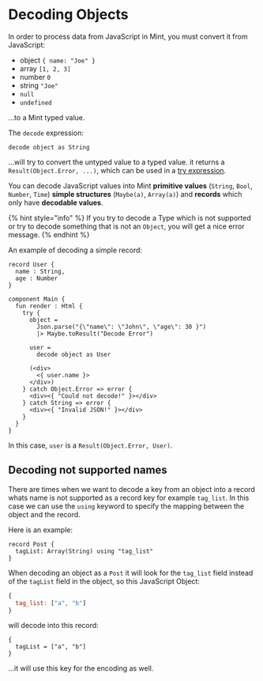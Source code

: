 # Decoding Objects

In order to process data from JavaScript in Mint, you must convert it from JavaScript:

* object `{ name: "Joe" }`
* array `[1, 2, 3]`
* number `0`
* string `"Joe"`
* `null`
* `undefined`

...to a Mint typed value.

The `decode` expression:

```text
decode object as String
```

...will try to convert the untyped value to a typed value. it returns a `Result(Object.Error, ...)`, which can be used in a [try expression](../control-expressions/try.md).

You can decode JavaScript values into Mint **primitive values** \(`String`, `Bool`, `Number`, `Time`\) **simple structures** \(`Maybe(a)`, `Array(a)`\) and **records** which only have **decodable values**.

{% hint style="info" %}
If you try to decode a Type which is not supported or try to decode something that is not an `Object`, you will get a nice error message.
{% endhint %}

An example of decoding a simple record:

```text
record User {
  name : String,
  age : Number
}

component Main {
  fun render : Html {
    try {
      object =
        Json.parse("{\"name\": \"John\", \"age\": 30 }")
        |> Maybe.toResult("Decode Error")

      user =
        decode object as User

      (<div>
        <{ user.name }>
      </div>)
    } catch Object.Error => error {
      <div><{ "Could not decode!" }></div>
    } catch String => error {
      <div><{ "Invalid JSON!" }></div>
    }
  }
}
```

In this case, `user` is a `Result(Object.Error, User)`.

## Decoding not supported names

There are times when we want to decode a key from an object into a record whats name is not supported as a record key for example `tag_list`. In this case we can use the `using` keyword to specify the mapping between the object and the record.

Here is an example:

```text
record Post {
  tagList: Array(String) using "tag_list"
}
```

When decoding an object as a `Post` it will look for the `tag_list` field instead of the `tagList` field in the object, so this JavaScript Object:

```javascript
{
  tag_list: ["a", "b"]
}
```

will decode into this record: 

```text
{
  tagList = ["a", "b"]
}
```

...it will use this key for the encoding as well.

